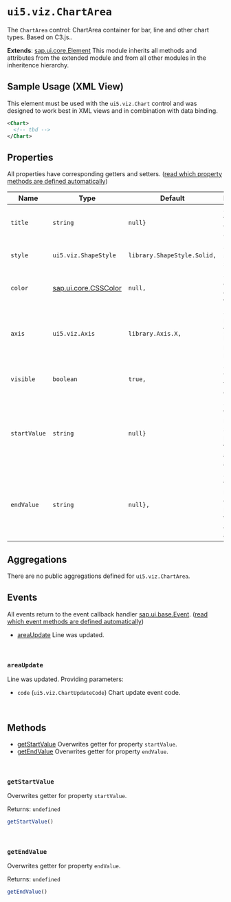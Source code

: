 # `ui5.viz.ChartArea`
The <code>ChartArea</code> control: ChartArea container for bar, line and other chart types. Based on C3.js..

**Extends**: [sap.ui.core.Element](https://openui5.hana.ondemand.com/#/api/sap.ui.core.Element) This module inherits all methods and attributes from the extended module and from all other modules in the inheritence hierarchy.

## Sample Usage (XML View)
This element must be used with the <code>ui5.viz.Chart</code> control and was designed to work best in XML views and in combination with data binding.
```xml
<Chart>
  <!-- tbd -->
</Chart>
```

## Properties
All properties have corresponding getters and setters. ([read which property methods are defined automatically](https://sapui5.hana.ondemand.com/#/api/sap.ui.base.ManagedObject))

| Name | Type | Default | Description |
| --- | --- | --- | --- |
| `title` | `string` | `null}` | Sets the ttitleext of the ChartArea. |
| `style` | `ui5.viz.ShapeStyle` | `library.ShapeStyle.Solid,` | Sets the style of the shape. |
| `color` | [sap.ui.core.CSSColor](https://openui5.hana.ondemand.com/#/api/sap.ui.core.CSSColor) | `null,` | Sets a custom color for the area. |
| `axis` | `ui5.viz.Axis` | `library.Axis.X,` | Sets the referenced y axis the line value property is related to. |
| `visible` | `boolean` | `true,` | Sets visibility of the element. |
| `startValue` | `string` | `null}` | Sets value that is matching a start position on the assigned axis. |
| `endValue` | `string` | `null},` | Sets value that is matching a end position on the assigned axis. |

## Aggregations
There are no public aggregations defined for `ui5.viz.ChartArea`.

## Events
All events return to the event callback handler [sap.ui.base.Event](https://openui5.hana.ondemand.com/#/api/sap.ui.base.Event). ([read which event methods are defined automatically](https://sapui5.hana.ondemand.com/#/api/sap.ui.base.ManagedObject))
* <a href="#areaUpdate">areaUpdate</a> Line was updated.

<br/>

<a name="areaUpdate"></a>

### `areaUpdate`
Line was updated. Providing parameters:
* `code` (`ui5.viz.ChartUpdateCode`) Chart update event code.

<br/>


## Methods
* <a href="#getStartValue">getStartValue</a> Overwrites getter for property <code>startValue</code>.
* <a href="#getEndValue">getEndValue</a> Overwrites getter for property <code>endValue</code>.

<br/>

<a name="getStartValue"></a>

### `getStartValue`
Overwrites getter for property <code>startValue</code>.

Returns: `undefined`
```js
getStartValue()
```

<br/>

<a name="getEndValue"></a>

### `getEndValue`
Overwrites getter for property <code>endValue</code>.

Returns: `undefined`
```js
getEndValue()
```

<br/>

